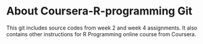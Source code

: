 # About Coursera-R-programming Git
This git includes source codes from week 2 and week 4 assignments. It also contains other instructions for R Programming online course from Coursera.


